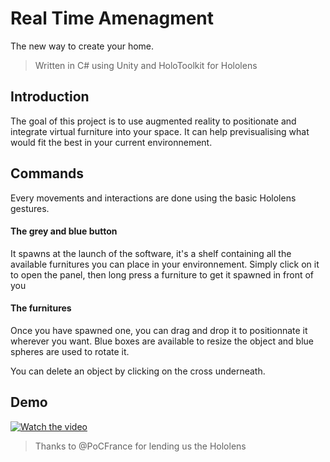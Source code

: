 # Real Time Amenagment

The new way to create your home.

> Written in C# using Unity and HoloToolkit for Hololens

## Introduction

The goal of this project is to use augmented reality to positionate and integrate virtual furniture into your space.
It can help previsualising what would fit the best in your current environnement.

## Commands

Every movements and interactions are done using the basic Hololens gestures.

#### The grey and blue button

It spawns at the launch of the software, it's a shelf containing all the available furnitures you can place in your environnement.
Simply click on it to open the panel, then long press a furniture to get it spawned in front of you

#### The furnitures

Once you have spawned one, you can drag and drop it to positionnate it wherever you want.
Blue boxes are available to resize the object and blue spheres are used to rotate it.

You can delete an object by clicking on the cross underneath.

## Demo

[![Watch the video](https://drive.google.com/uc?export=view&id=1gE2190halTsSt4FszIMSdvaD0V9Ky-9A)](https://drive.google.com/open?id=1Q_dItkPokvfvzW0IQx5Z1CSvgeR0ynqT)

> Thanks to @PoCFrance for lending us the Hololens
